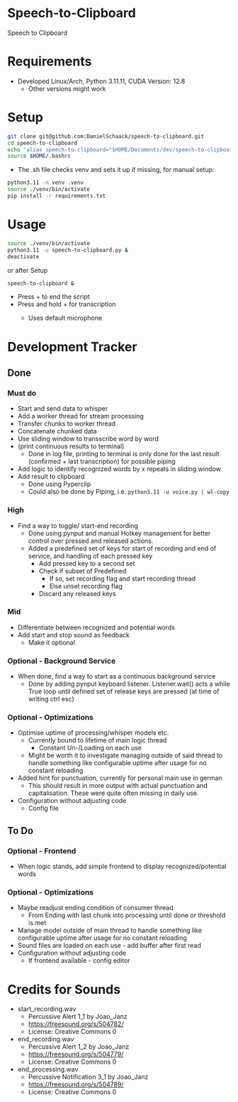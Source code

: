 # Speech-to-Clipboard
Speech to Clipboard

# Requirements
- Developed Linux/Arch, Python 3.11.11, CUDA Version: 12.8
    - Other versions might work

# Setup
```bash
git clone git@github.com:DanielSchaack/speech-to-clipboard.git
cd speech-to-clipboard
echo 'alias speech-to-clipboard="$HOME/Documents/dev/speech-to-clipboard/speech-to-clipboard.sh $@"'
source $HOME/.bashrc
```
- The .sh file checks venv and sets it up if missing, for manual setup:
```bash
python3.11 -m venv .venv
source ./venv/bin/activate
pip install -r requirements.txt
```

# Usage
```bash
source ./venv/bin/activate
python3.11 -u speech-to-clipboard.py &
deactivate
```
or after Setup
```bash
speech-to-clipboard &
```
- Press <ctrl>+<esc> to end the script
- Press and hold <alt>+<r> for transcription
    - Uses default microphone

# Development Tracker
## Done
### Must do
- Start and send data to whisper
- Add a worker thread for stream processing
- Transfer chunks to worker thread
- Concatenate chunked data
- Use sliding window to transscribe word by word
- (print continuous results to terminal)
    - Done in log file, printing to terminal is only done for the last result (confirmed + last transcription) for possible piping
- Add logic to identify recognized words by x repeats in sliding window
- Add result to clipboard
    - Done using Pyperclip
    - Could also be done by Piping, i.e. `python3.11 -u voice.py | wl-copy`

### High
- Find a way to toggle/ start-end recording
    - Done using pynput and manual Hotkey management for better control over pressed and released actions.
    - Added a predefined set of keys for start of recording and end of service, and handling of each pressed key
        - Add pressed key to a second set
        - Check if subset of Predefined
            - If so, set recording flag and start recording thread
            - Else unset recording flag
        - Discard any released keys

### Mid
- Differentiate between recognized and potential words
- Add start and stop sound as feedback
    - Make it optional

### Optional - Background Service
- When done, find a way to start as a continuous background service
    - Done by adding pynput keyboard listener. Listener.wait() acts a while True loop until defined set of release keys are pressed (at time of writing ctrl esc)

### Optional - Optimizations
- Optimise uptime of processing/whisper models etc.
    - Currently bound to lifetime of main logic thread
        - Constant Un-/Loading on each use
    - Might be worth it to investigate managing outside of said thread to handle something like configurable uptime after usage for no constant reloading
- Added hint for punctuation, currently for personal main use in german
    - This should result in more output with actual punctuation and capitalisation. These were quite often missing in daily use.
- Configuration without adjusting code 
    - Config file

## To Do
### Optional - Frontend
- When logic stands, add simple frontend to display recognized/potential words
    
### Optional - Optimizations
- Maybe readjust ending condition of consumer thread
    - From Ending with last chunk into processing until done or threshold is met
- Manage model outside of main thread to handle something like configurable uptime after usage for no constant reloading
- Sound files are loaded on each use - add buffer after first read
- Configuration without adjusting code 
    - If frontend available - config editor

# Credits for Sounds
- start_recording.wav 
    - Percussive Alert 1_1 by Joao_Janz
    - https://freesound.org/s/504782/
    - License: Creative Commons 0
- end_recording.wav
    - Percussive Alert 1_2 by Joao_Janz
    - https://freesound.org/s/504779/
    - License: Creative Commons 0
- end_processing.wav
    - Percussive Notification 3_1 by Joao_Janz
    - https://freesound.org/s/504789/
    - License: Creative Commons 0

